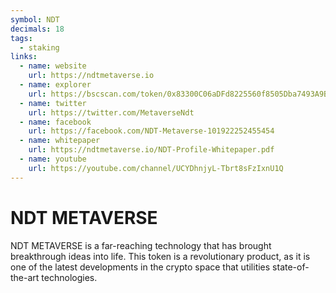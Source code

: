 ```yaml
---
symbol: NDT
decimals: 18
tags:
  - staking
links:
  - name: website
    url: https://ndtmetaverse.io
  - name: explorer
    url: https://bscscan.com/token/0x83300C06aDFd8225560f8505Dba7493A9B60194C
  - name: twitter
    url: https://twitter.com/MetaverseNdt
  - name: facebook
    url: https://facebook.com/NDT-Metaverse-101922252455454
  - name: whitepaper
    url: https://ndtmetaverse.io/NDT-Profile-Whitepaper.pdf
  - name: youtube
    url: https://youtube.com/channel/UCYDhnjyL-Tbrt8sFzIxnU1Q
---
```


# NDT METAVERSE

NDT METAVERSE is a far-reaching technology that has brought breakthrough ideas into life. This token is a revolutionary product, as it is one of the latest developments in the crypto space that utilities state-of-the-art technologies.
